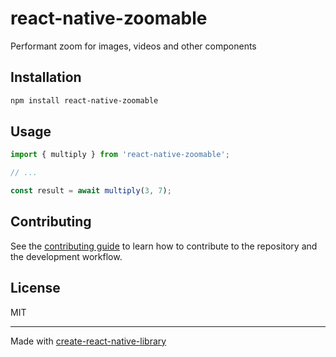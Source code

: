 # react-native-zoomable

Performant zoom for images, videos and other components

## Installation

```sh
npm install react-native-zoomable
```

## Usage

```js
import { multiply } from 'react-native-zoomable';

// ...

const result = await multiply(3, 7);
```

## Contributing

See the [contributing guide](CONTRIBUTING.md) to learn how to contribute to the repository and the development workflow.

## License

MIT

---

Made with [create-react-native-library](https://github.com/callstack/react-native-builder-bob)
